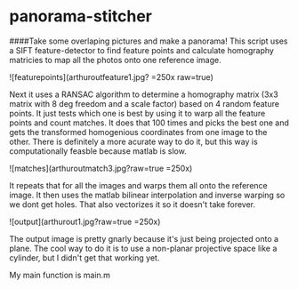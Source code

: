 panorama-stitcher
=====

####Take some overlaping pictures and make a panorama!
This script uses a SIFT feature-detector to find feature points and calculate homography matricies to map all the photos onto one reference image. 

![featurepoints](arthuroutfeature1.jpg? =250x raw=true) 

Next it uses a RANSAC algorithm to determine a homography matrix (3x3 matrix with 8 deg freedom and a scale factor) based on 4 random feature points. It just tests which one is best by using it to warp all the feature points and count matches. It does that 100 times and picks the best one and gets the transformed homogenious coordinates from one image to the other. There is definitely a more acurate way to do it, but this way is computationally feasble because matlab is slow.

![matches](arthuroutmatch3.jpg?raw=true =250x)

It repeats that for all the images and warps them all onto the reference image. 
It then uses the matlab bilinear interpolation and inverse warping so we dont get holes. That also vectorizes it so it doesn't take forever.

![output](arthurout1.jpg?raw=true =250x)

The output image is pretty gnarly because it's just being projected onto a plane. The cool way to do it is to use a non-planar projective space like a cylinder, but I didn't get that working yet.

My main function is main.m

